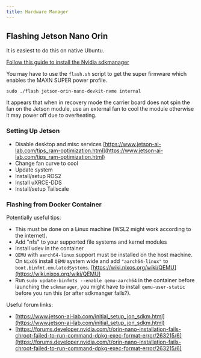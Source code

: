 ```yaml
---
title: Hardware Manager
---
```


## Flashing Jetson Nano Orin

It is easiest to do this on native Ubuntu.

[Follow this guide to install the Nvidia sdkmanager](https://www.jetson-ai-lab.com/initial_setup_jon_sdkm.html)

You may have to use the `flash.sh` script to get the super firmware which enables the MAXN SUPER power profile.

`sudo ./flash jetson-orin-nano-devkit-nvme internal`

It appears that when in recovery mode the carrier board does not spin the fan on the Jetson module, use an external fan to cool the module otherwise it may power off due to overheating.

### Setting Up Jetson

- Disable desktop and misc services [https://www.jetson-ai-lab.com/tips_ram-optimization.html](https://www.jetson-ai-lab.com/tips_ram-optimization.html)
- Change fan curve to cool
- Update system
- Install/setup ROS2
- Install uXRCE-DDS
- Install/setup Tailscale

### Flashing from Docker Container

Potentially useful tips:

- This must be done on a Linux machine (WSL2 might work according to the internet).
- Add "nfs" to your supported file systems and kernel modules
- Install udev in the container
- `QEMU` with `aarch64-linux` support must be installed on the host machine. On `NixOS` install `QEMU` system wide and add `"aarch64-linux"` to `boot.binfmt.emulatedSystems`. [https://wiki.nixos.org/wiki/QEMU](https://wiki.nixos.org/wiki/QEMU)
- Run `sudo update-binfmts --enable qemu-aarch64` in the container before launching the `sdkmanager`, you might have to install `qemu-user-static` before you run this (or after sdkmanger fails?).

Useful forum links:

- [https://www.jetson-ai-lab.com/initial_setup_jon_sdkm.html](https://www.jetson-ai-lab.com/initial_setup_jon_sdkm.html)
- [https://forums.developer.nvidia.com/t/orin-nano-installation-fails-chroot-failed-to-run-command-dpkg-exec-format-error/263215/6](https://forums.developer.nvidia.com/t/orin-nano-installation-fails-chroot-failed-to-run-command-dpkg-exec-format-error/263215/6)
